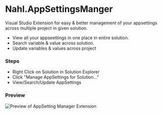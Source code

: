 # Nahl.AppSettingsManger

Visual Studio Extension for easy & better management of your appsettings across multiple project in given solution.

* View all your appseettings in one place in entire solution.
* Search variable & value across solution.
* Update variables & values across project

### Steps

* Right Click on Solution in Solution Explorer
* Click "Manage AppSettings for Solution..."
* View/Search/Update AppSettings

### Preview

![Preview of AppSetting Manager Extension](https://raw.githubusercontent.com/muzammilkm/Nahl.AppSettingsManager/main/screenshots/screen3.png "Preview of AppSetting Manager Extension")